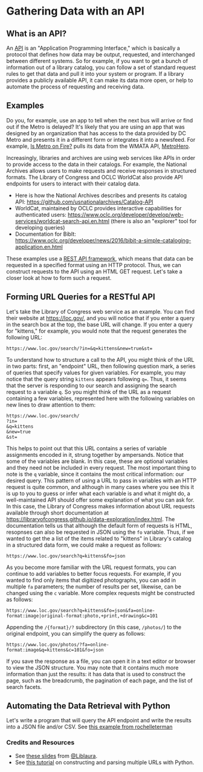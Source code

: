 # Gathering Data with an API

## What is an API?

An [API](https://en.wikipedia.org/wiki/Application_programming_interface) is an "Application Programming Interface," which is basically a protocol that defines how data may be output, requested, and interchanged between different systems. So for example, if you want to get a bunch of information out of a library catalog, you can follow a set of standard request rules to get that data and pull it into your system or program. If a library provides a publicly available API, it can make its data more open, or help to automate the process of requesting and receiving data.

## Examples

Do you, for example, use an app to tell when the next bus will arrive or find out if the Metro is delayed? It's likely that you are using an app that was designed by an organization that has access to the data provided by DC Metro and presents it in a different form or integrates it into a newsfeed. For example, [Is Metro on Fire?](https://ismetroonfire.com/) pulls its data from the WMATA API, [MetroHero](https://dcmetrohero.com/apis).

Increasingly, libraries and archives are using web services like APIs in order to provide access to the data in their catalogs. For example, the National Archives allows users to make requests and receive responses in structured formats. The Library of Congress and OCLC WorldCat also provide API endpoints for users to interact with their catalog data.

* Here is how the National Archives describes and presents its catalog API: https://github.com/usnationalarchives/Catalog-API
* WorldCat, maintained by OCLC provides interactive capabilities for authenticated users: https://www.oclc.org/developer/develop/web-services/worldcat-search-api.en.html (there is also an "explorer" tool for developing queries)
* Documentation for BibIt: https://www.oclc.org/developer/news/2016/bibit-a-simple-cataloging-application.en.html

These examples use a [REST API framework](https://en.wikipedia.org/wiki/Representational_state_transfer), which means that data can be requested in a specified format using an HTTP protocol. Thus, we can construct requests to the API using an HTML GET request. Let's take a closer look at how to form such a request.

## Forming URL Queries for a RESTful API

Let's take the Library of Congress web service as an example. You can find their website at https://loc.gov/, and you will notice that if you enter a query in the search box at the top, the base URL will change. If you enter a query for "kittens," for example, you would note that the request generates the following URL:

```http
https://www.loc.gov/search/?in=&q=kittens&new=true&st=
```

To understand how to structure a call to the API, you might think of the URL in two parts: first, an "endpoint" URL, then following question mark, a series of queries that specify values for given variables. For example, you may notice that the query string `kittens` appears following `q=`. Thus, it seems that the server is responding to our search and assigning the search request to a variable `q`. So you might think of the URL as a request containing a few variables, represented here with the following variables on new lines to draw attention to them:

```http
https://www.loc.gov/search/
?in=
&q=kittens
&new=true
&st=
```

This helps to point out that this URL contains a series of variable assignments encoded in it, strung together by ampersands. Notice that some of the variables are blank. In this case, these are optional variables and they need not be included in every request. The most important thing to note is the `q` variable, since it contains the most critical information: our desired query. This pattern of using a URL to pass in variables with an HTTP request is quite common, and although in many cases where you see this it is up to you to guess or infer what each variable is and what it might do, a well-maintained API should offer some explanation of what you can ask for. In this case, the Library of Congress makes information about URL requests available through short documentation at
https://libraryofcongress.github.io/data-exploration/index.html. The documentation tells us that although the default form of requests is HTML, resopnses can also be requested in JSON using the `fo` variable. Thus, if we wanted to get the a list of the items related to "kittens" in Library's catalog in a structured data form, we could make a request as follows:

```http
https://www.loc.gov/search?q=kittens&fo=json
```

As you become more familiar with the URL request formats, you can continue to add variables to better focus requests. For example, if you wanted to find only items that digitized photographs, you can add in multiple `fa` parameters; the number of results per set, likewise, can be changed using the `c` variable. More complex requests might be constructed as follows:

```http
https://www.loc.gov/search?q=kittens&fo=json&fa=online-format:image|original-format:photo,+print,+drawing&c=101
```

Appending the `/{format}/?` subdirectory (in this case, `/photos/`) to the original endpoint, you can simplify the query as follows:

```http
https://www.loc.gov/photos/?fa=online-format:image&q=kittens&c=101&fo=json
```

If you save the response as a file, you can open it in a text editor or browser to view the JSON structure. You may note that it contains much more information than just the results: it has data that is used to construct the page, such as the breadcrumb, the pagination of each page, and the list of search facets.

## Automating the Data Retrieval with Python  

Let's write a program that will query the API endpoint and write the results into a JSON file and/or CSV. See [this example from rochelleterman](https://github.com/rochelleterman/scrape-interwebz/blob/master/1_APIs/3_api_workbook.ipynb)

### Credits and Resources

* See [these slides](https://osf.io/csbrz/) from [@Liblaura](https://twitter.com/liblaura).
* See [this tutorial](https://programminghistorian.org/lessons/downloading-multiple-records-using-query-strings) on constructing and parsing multiple URLs with Python.
